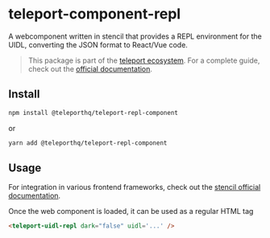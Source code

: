 # teleport-component-repl

A webcomponent written in stencil that provides a REPL environment for the UIDL, converting the JSON format to React/Vue code.

> This package is part of the [teleport ecosystem](https://github.com/teleporthq/teleport-code-generators). For a complete guide, check out the [official documentation](https://docs.teleporthq.io/).

## Install
```bash
npm install @teleporthq/teleport-repl-component
```
or
```bash
yarn add @teleporthq/teleport-repl-component
```

## Usage

For integration in various frontend frameworks, check out the [stencil official documentation](https://stenciljs.com/docs/overview).

Once the web component is loaded, it can be used as a regular HTML tag

```html
<teleport-uidl-repl dark="false" uidl='...' />
```

